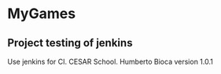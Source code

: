# MyGames
## Project testing of jenkins
Use jenkins for CI.
CESAR School.
Humberto Bioca
version 1.0.1
